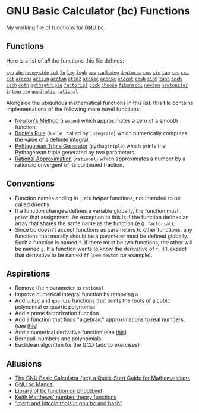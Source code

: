 # GNU Basic Calculator (bc) Functions

My working file of functions for 
[GNU bc](https://www.gnu.org/software/bc/).

## Functions

Here is a list of _all_ the functions this file defines:

[`sgn`](https://en.wikipedia.org/wiki/Sign_function)
[`abs`](https://en.wikipedia.org/wiki/Absolute_value)
[`heavyside`](https://en.wikipedia.org/wiki/Heaviside_step_function)
[`int`]()
[`ln`]()
[`log`]()
[`logb`]()
[`pow`]()
[`radtodeg`]()
[`degtorad`]()
[`cos`]()
[`sin`]()
[`tan`]()
[`sec`]()
[`csc`]()
[`cot`]()
[`arccos`]()
[`arcsin`]()
[`arctan`]()
[`atan2`]()
[`arcsec`]()
[`arccsc`]()
[`arccot`]()
[`cosh`]()
[`sinh`]()
[`tanh`]()
[`sech`]()
[`csch`]()
[`coth`]()
[`pythagtriple`]()
[`factorial`]()
[`pick`]()
[`choose`]()
[`fibonacci`]()
[`newton`]()
[`newtoniter`]()
[`integrate`]()
[`quadratic`]()
[`rational`]()

Alongside the ubiquitous mathematical functions in this list,
this file contains implementations of the following
more novel functions:

  - [Newton's Method](https://en.wikipedia.org/wiki/Newton's_method)
    (`newton`)
    which approximates a zero of a smooth function.
  - [Boole's Rule](https://en.wikipedia.org/wiki/Boole's_rule)
    (`boole_` called by `integrate`)
    which numerically computes the value of a definite integral.
  - [Pythagorean Triple Generator](https://en.wikipedia.org/wiki/Pythagorean_triple#Generating_a_triple)
    (`pythagtriple`)
    which prints the Pythagorean triple generated by two parameters.
  - [Rational Approximation](https://en.wikipedia.org/wiki/Continued_fraction#Infinite_continued_fractions_and_convergents) 
    (`rational`)
    which approximates a number by a rationalc onvergent 
    of its continued fraction.

## Conventions

  - Function names ending in `_` are *helper* functions,
    not intended to be called directly.
  - If a function changes/defines a variable globally, 
    the function must `print` that assignment.
    An exception to this is if the function defines an array
    that shares the same name as the function (e.g. `factorial`).
  - Since bc doesn't accept functions as parameters to other functions,
    any functions that morally should be a parameter must be defined globally.
    Such a function is named `f`. If there must be two functions,
    the other will be named `g`. If a function wants to know the derivative of `f`,
    it'll expect that derivative to be named `ff` (see `newton` for example).

## Aspirations

  - Remove the `n` parameter to `rational`
  - Improve numerical integral function by removing `n`
  - Add `cubic` and `quartic` functions
    that prints the roots of a cubic polynomial or quartic polynomial
  - Add a prime factorization function
  - Add a function that finds "algebraic" approximations to real numbers. (see [this](https://mathoverflow.net/q/2861/64073))
  - Add a numerical derivative function (see [this](https://en.wikipedia.org/wiki/Five-point_stencil))
  - Bernoulli numbers and polynomials
  - Euclidean algorithm for the GCD (add to exercises)

## Allusions

  - [The GNU Basic Calculator (bc): a Quick-Start Guide for Mathematicians](https://org.coloradomesa.edu/~mapierce2/bc)
  - [GNU bc Manual](https://www.gnu.org/software/bc/manual/html_mono/bc.html)
  - [Library of bc function on phodd.net](http://phodd.net/gnu-bc/)
  - [Keith Matthews' number theory functions](http://www.numbertheory.org/gnubc/gnubc.html)
  - ["math and bitcoin tools in gnu bc and bash"](https://github.com/fivepiece/btc-bash-ng)

